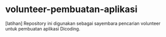 # volunteer-pembuatan-aplikasi
[latihan] Repository ini digunakan sebagai sayembara pencarian volunteer untuk pembuatan aplikasi Dicoding.

